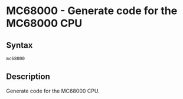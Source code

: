 # MC68000 - Generate code for the MC68000 CPU

## Syntax
```assembly
mc68000
```

## Description
Generate code for the MC68000 CPU.